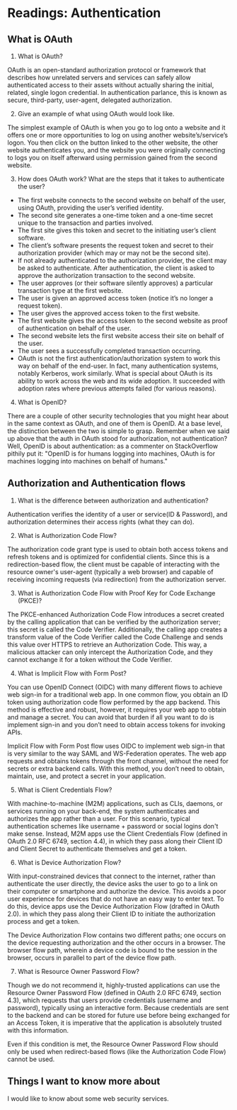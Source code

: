# Readings: Authentication

## What is OAuth

1. What is OAuth?

OAuth is an open-standard authorization protocol or framework that describes how unrelated servers and services can safely allow authenticated access to their assets without actually sharing the initial, related, single logon credential. In authentication parlance, this is known as secure, third-party, user-agent, delegated authorization.

2. Give an example of what using OAuth would look like.

The simplest example of OAuth is when you go to log onto a website and it offers one or more opportunities to log on using another website’s/service’s logon. You then click on the button linked to the other website, the other website authenticates you, and the website you were originally connecting to logs you on itself afterward using permission gained from the second website.

3. How does OAuth work? What are the steps that it takes to authenticate the user?

- The first website connects to the second website on behalf of the user, using OAuth, providing the user’s verified identity.
- The second site generates a one-time token and a one-time secret unique to the transaction and parties involved.
- The first site gives this token and secret to the initiating user’s client software.
- The client’s software presents the request token and secret to their authorization provider (which may or may not be the second site).
- If not already authenticated to the authorization provider, the client may be asked to authenticate. After authentication, the client is asked to approve the authorization transaction to the second website.
- The user approves (or their software silently approves) a particular transaction type at the first website.
- The user is given an approved access token (notice it’s no longer a request token).
- The user gives the approved access token to the first website.
- The first website gives the access token to the second website as proof of authentication on behalf of the user.
- The second website lets the first website access their site on behalf of the user.
- The user sees a successfully completed transaction occurring.
- OAuth is not the first authentication/authorization system to work this way on behalf of the end-user. In fact, many authentication systems, notably Kerberos, work similarly. What is special about OAuth is its ability to work across the web and its wide adoption. It succeeded with adoption rates where previous attempts failed (for various reasons).

4. What is OpenID?

There are a couple of other security technologies that you might hear about in the same context as OAuth, and one of them is OpenID. At a base level, the distinction between the two is simple to grasp. Remember when we said up above that the auth in OAuth stood for authorization, not authentication? Well, OpenID is about authentication: as a commenter on StackOverflow pithily put it: "OpenID is for humans logging into machines, OAuth is for machines logging into machines on behalf of humans."

## Authorization and Authentication flows

1. What is the difference between authorization and authentication?

Authentication verifies the identity of a user or service(ID & Password), and authorization determines their access rights (what they can do).

2. What is Authorization Code Flow?

The authorization code grant type is used to obtain both access tokens and refresh tokens and is optimized for confidential clients. Since this is a redirection-based flow, the client must be capable of interacting with the resource owner's user-agent (typically a web browser) and capable of receiving incoming requests (via redirection) from the authorization server.

3. What is Authorization Code Flow with Proof Key for Code Exchange (PKCE)?

The PKCE-enhanced Authorization Code Flow introduces a secret created by the calling application that can be verified by the authorization server; this secret is called the Code Verifier. Additionally, the calling app creates a transform value of the Code Verifier called the Code Challenge and sends this value over HTTPS to retrieve an Authorization Code. This way, a malicious attacker can only intercept the Authorization Code, and they cannot exchange it for a token without the Code Verifier.

4. What is Implicit Flow with Form Post?

You can use OpenID Connect (OIDC) with many different flows to achieve web sign-in for a traditional web app. In one common flow, you obtain an ID token using authorization code flow performed by the app backend. This method is effective and robust, however, it requires your web app to obtain and manage a secret. You can avoid that burden if all you want to do is implement sign-in and you don’t need to obtain access tokens for invoking APIs.

Implicit Flow with Form Post flow uses OIDC to implement web sign-in that is very similar to the way SAML and WS-Federation operates. The web app requests and obtains tokens through the front channel, without the need for secrets or extra backend calls. With this method, you don’t need to obtain, maintain, use, and protect a secret in your application.

5. What is Client Credentials Flow?

With machine-to-machine (M2M) applications, such as CLIs, daemons, or services running on your back-end, the system authenticates and authorizes the app rather than a user. For this scenario, typical authentication schemes like username + password or social logins don't make sense. Instead, M2M apps use the Client Credentials Flow (defined in OAuth 2.0 RFC 6749, section 4.4), in which they pass along their Client ID and Client Secret to authenticate themselves and get a token.

6. What is Device Authorization Flow?

With input-constrained devices that connect to the internet, rather than authenticate the user directly, the device asks the user to go to a link on their computer or smartphone and authorize the device. This avoids a poor user experience for devices that do not have an easy way to enter text. To do this, device apps use the Device Authorization Flow (drafted in OAuth 2.0). in which they pass along their Client ID to initiate the authorization process and get a token.

The Device Authorization Flow contains two different paths; one occurs on the device requesting authorization and the other occurs in a browser. The browser flow path, wherein a device code is bound to the session in the browser, occurs in parallel to part of the device flow path.

7. What is Resource Owner Password Flow?

Though we do not recommend it, highly-trusted applications can use the Resource Owner Password Flow (defined in OAuth 2.0 RFC 6749, section 4.3), which requests that users provide credentials (username and password), typically using an interactive form. Because credentials are sent to the backend and can be stored for future use before being exchanged for an Access Token, it is imperative that the application is absolutely trusted with this information.

Even if this condition is met, the Resource Owner Password Flow should only be used when redirect-based flows (like the Authorization Code Flow) cannot be used.

## Things I want to know more about

I would like to know about some web security services.
